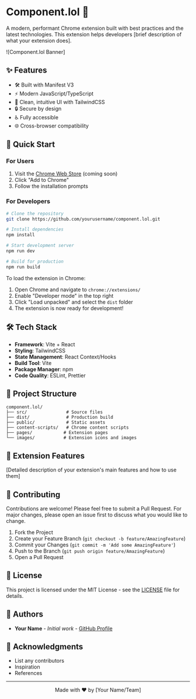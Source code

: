 # Component.lol 🚀

A modern, performant Chrome extension built with best practices and the latest technologies. This extension helps developers [brief description of what your extension does].

![Component.lol Banner]

## ✨ Features

- 🛠️ Built with Manifest V3
- ⚡ Modern JavaScript/TypeScript
- 🎨 Clean, intuitive UI with TailwindCSS
- 🔒 Secure by design
- ♿ Fully accessible
- 🌐 Cross-browser compatibility

## 🚀 Quick Start

### For Users
1. Visit the [Chrome Web Store](link-to-store) (coming soon)
2. Click "Add to Chrome"
3. Follow the installation prompts

### For Developers

```bash
# Clone the repository
git clone https://github.com/yourusername/component.lol.git

# Install dependencies
npm install

# Start development server
npm run dev

# Build for production
npm run build
```

To load the extension in Chrome:

1. Open Chrome and navigate to `chrome://extensions/`
2. Enable "Developer mode" in the top right
3. Click "Load unpacked" and select the `dist` folder
4. The extension is now ready for development!

## 🛠️ Tech Stack

- **Framework**: Vite + React
- **Styling**: TailwindCSS
- **State Management**: React Context/Hooks
- **Build Tool**: Vite
- **Package Manager**: npm
- **Code Quality**: ESLint, Prettier

## 📁 Project Structure

```
component.lol/
├── src/               # Source files
├── dist/              # Production build
├── public/            # Static assets
├── content-scripts/   # Chrome content scripts
├── pages/            # Extension pages
└── images/           # Extension icons and images
```

## 🧩 Extension Features

[Detailed description of your extension's main features and how to use them]

## 🤝 Contributing

Contributions are welcome! Please feel free to submit a Pull Request. For major changes, please open an issue first to discuss what you would like to change.

1. Fork the Project
2. Create your Feature Branch (`git checkout -b feature/AmazingFeature`)
3. Commit your Changes (`git commit -m 'Add some AmazingFeature'`)
4. Push to the Branch (`git push origin feature/AmazingFeature`)
5. Open a Pull Request

## 📝 License

This project is licensed under the MIT License - see the [LICENSE](LICENSE) file for details.

## 👥 Authors

- **Your Name** - *Initial work* - [GitHub Profile](https://github.com/yourusername)

## 🙏 Acknowledgments

- List any contributors
- Inspiration
- References

---

<div align="center">
Made with ❤️ by [Your Name/Team]
</div>
